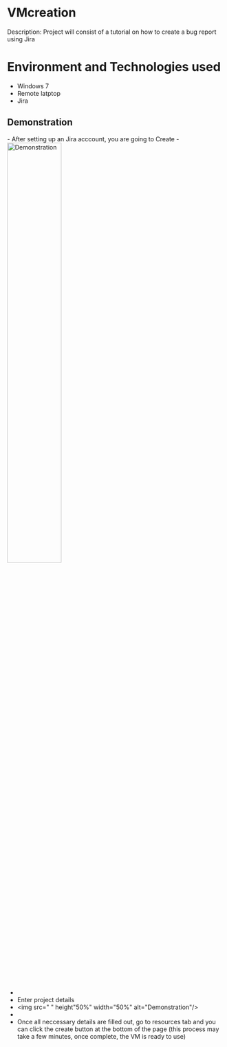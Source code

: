 # VMcreation
Description: Project will consist of a tutorial on how to create a bug report using Jira

<h1> Environment and Technologies used </h1>

- Windows 7
- Remote latptop
- Jira


<h2> Demonstration</h2>
- After setting up an Jira acccount, you are going to Create
- <img src="https://wiki.onosproject.org/download/attachments/1638745/jira-issue.png?version=3&modificationDate=1416503160654&api=v2 " height"50%" width="50%" alt="Demonstration"/>

-
-  Enter project details
-  <img src=" " height"50%" width="50%" alt="Demonstration"/>
-  
-  Once all neccessary details are filled out, go to resources tab and you can click the create button at the bottom of the page (this process may take a few minutes, once complete, the VM is ready to use)




           


  

